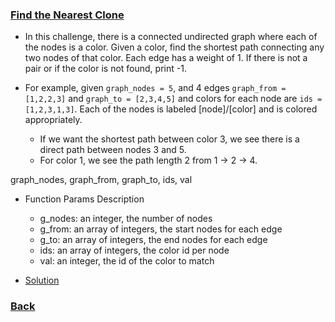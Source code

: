 ### [Find the Nearest Clone](https://www.hackerrank.com/challenges/find-the-nearest-clone/problem)
- In this challenge, there is a connected undirected graph where each of the nodes is a color. Given a color, find the shortest path connecting any two nodes of that color. Each edge has a weight of 1. If there is not a pair or if the color is not found, print -1.

- For example, given `graph_nodes = 5`, and 4 edges `graph_from = [1,2,2,3]` and `graph_to = [2,3,4,5]` and colors for each node are `ids = [1,2,3,1,3]`. Each of the nodes is labeled [node]/[color] and is colored appropriately.
    - If we want the shortest path between color 3, we see there is a direct path between nodes 3 and 5.
    - For color 1, we see the path length 2 from 1 -> 2 -> 4.

graph_nodes, graph_from, graph_to, ids, val

- Function Params Description
    - g_nodes: an integer, the number of nodes
    - g_from: an array of integers, the start nodes for each edge
    - g_to: an array of integers, the end nodes for each edge
    - ids: an array of integers, the color id per node
    - val: an integer, the id of the color to match

- [Solution](main.py)

### [Back](../../README.md)